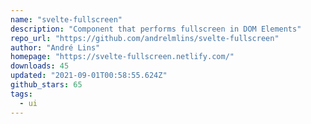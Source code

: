 ```yaml
---
name: "svelte-fullscreen"
description: "Component that performs fullscreen in DOM Elements"
repo_url: "https://github.com/andrelmlins/svelte-fullscreen"
author: "André Lins"
homepage: "https://svelte-fullscreen.netlify.com/"
downloads: 45
updated: "2021-09-01T00:58:55.624Z"
github_stars: 65
tags: 
  - ui
---
```

